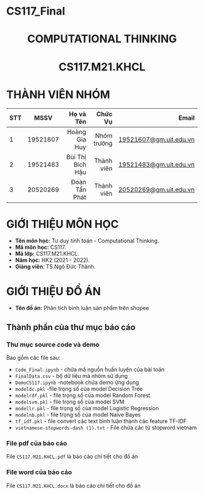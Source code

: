 # CS117_Final
<h1 align="center"><b>COMPUTATIONAL THINKING</b></h>
<h1 align="center"><b>CS117.M21.KHCL</b></h>

# THÀNH VIÊN NHÓM
| STT    | MSSV          | Họ và Tên              |Chức Vụ    | Email                   |
| ------ |:-------------:| ----------------------:|----------:|-------------------------:
| 1      | 19521607      | Hoàng Gia Huy          |Nhóm trưởng |19521607@gm.uit.edu.vn   |
| 2      | 19521483      | Bùi Thị Bích Hậu       |Thành viên  |19521483@gm.uit.edu.vn   |
| 3      | 20520269      | Đoàn Tấn Phát          |Thành viên  |20520269@gm.uit.edu.vn   |

# GIỚI THIỆU MÔN HỌC
* **Tên môn học:** Tư duy tính toán - Computational Thinking.
* **Mã môn học:** CS117.
* **Mã lớp:** CS117.M21.KHCL.
* **Năm học:** HK2 (2021 - 2022).
* **Giảng viên**: TS.Ngô Đức Thành.

# GIỚI THIỆU ĐỒ ÁN
* **Tên đồ án:** Phân tích bình luận sản phẩm trên shopee
## Thành phần của thư mục báo cáo
### Thư mục source code và demo
Bao gồm các file sau:
* `Code_Final.ipynb` - chứa mã nguồn huấn luyện của bài toán
* `FinalData.csv` - bộ dữ liệu mà nhóm sử dụng
* `DemoCS117.ipynb` -notebook chứa demo ứng dụng
* `modeldc.pkl` -file trọng số của model Decision Tree
* `modelrdf.pkl` - file trọng số của model Random Forest
* `modelsvm.pkl` - file trọng số của model SVM
* `modellr.pkl` - file trọng số của model Logistic Regression
* `modelnb.pkl` - file trọng số của model Naive Bayes
* `tf_idf.pkl` - file convert các text bình luận thành các feature TF-IDF
* `vietnamese-stopwords-dash (1).txt` - File chứa các từ stopword vietnam
### File pdf của báo cáo
File `CS117.M21.KHCL.pdf` là báo cáo chi tiết cho đồ án
### File word của báo cáo
File `CS117.M21.KHCL.docx` là báo cáo chi tiết cho đồ án
